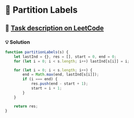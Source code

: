 # 📝 Partition Labels

## 🔗 [Task description on LeetCode](https://leetcode.com/problems/partition-labels/description/)

### 💡 Solution

```javascript
function partitionLabels(s) {
    let lastInd = {}, res = [], start = 0, end = 0;
    for (let i = 0; i < s.length; i++) lastInd[s[i]] = i;

    for (let i = 0; i < s.length; i++) {
        end = Math.max(end, lastInd[s[i]]);
        if (i === end) {
            res.push(end - start + 1);
            start = i + 1;
        }
    }

    return res;
}
```
